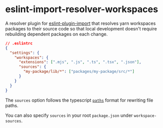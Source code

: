 # eslint-import-resolver-workspaces

A resolver plugin for [eslint-plugin-import](https://www.npmjs.com/package/eslint-plugin-import) that
resolves yarn workspaces packages to their source code so that local development doesn't
require rebuilding dependent packages on each change.

```json
// .eslintrc
{
  "settings": {
    "workspaces": {
      "extensions": [".mjs", ".js", ".ts", ".tsx", ".json"],
      "sources": {
        "my-package/lib/*": ["packages/my-package/src/*"]
      }
    }
  }
}
```

The `sources` option follows the typescript [`paths`](https://www.typescriptlang.org/docs/handbook/module-resolution.html) format for rewriting file paths.

You can also specify `sources` in your root `package.json` under `workspace-sources`.
